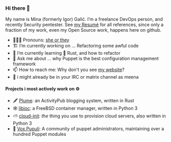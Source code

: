 ### Hi there 👋

My name is Mina (formerly Igor) Galić.
I’m a freelance DevOps person, and recently Security pentester.
See [my Resumé](https://igalic.co/cv.html) for all references, since only a fraction of my work, even my Open Source work, happens here on github.

- 🙋🏻‍♀️ Pronouns: [she or they](http://my.pronoun.is/she/:or/they/.../themself) 
- 🏗️ I’m currently working on ... Refactoring some awful code
- 🌱 I’m currently learning 🦀 Rust, and how to refactor 
- 💬 Ask me about ... why Puppet is the best configuration management framework
- 📫 How to reach me: Why don't you see [my website](https://igalic.co/)?
- 👻 i might already be in your IRC or matrix channel as meena

#### Projects i most actively work on ⚙️

- 🖋 [Plume](https://git.joinplu.me/): an ActivityPub blogging system, written in Rust
- 🕸️ [libioc](https://github.com/bsdci/libioc): a FreeBSD container manager, written in Python 3
- ⛅ [cloud-init](https://github.com/canonical/cloud-init): *the* thing you use to provision cloud servers, also written in Python 3
- 🦊 [Vox Pupuli](https://github.com/voxpupuli): A community of puppet administrators, maintaining over a hundred Puppet modules
